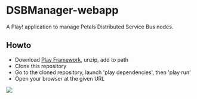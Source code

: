 # DSBManager-webapp

A Play! application to manage Petals Distributed Service Bus nodes.

## Howto
- Download [Play Framework](http://www.playframework.org/ "Play framework - Home"), unzip, add to path
- Clone this repository
- Go to the cloned repository, launch 'play dependencies', then 'play run'
- Open your browser at the given URL

<img src="http://f.cl.ly/items/2p273U0a0x071D3F1R0t/dsbmanager-webapp.png"/>